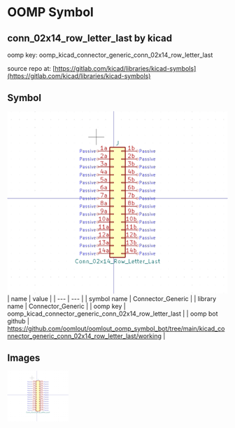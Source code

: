 # OOMP Symbol  
## conn_02x14_row_letter_last  by kicad  
  
oomp key: oomp_kicad_connector_generic_conn_02x14_row_letter_last  
  
source repo at: [https://gitlab.com/kicad/libraries/kicad-symbols](https://gitlab.com/kicad/libraries/kicad-symbols)  
## Symbol  
  
[![working.png](working_600.png)](working.png)  
| name | value | 
| --- | --- | 
| symbol name | Connector_Generic | 
| library name | Connector_Generic | 
| oomp key | oomp_kicad_connector_generic_conn_02x14_row_letter_last | 
| oomp bot github | https://github.com/oomlout/oomlout_oomp_symbol_bot/tree/main/kicad_connector_generic_conn_02x14_row_letter_last/working | 
## Images  
  
[![working.png](working_140.png)](working.png)  
